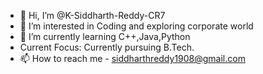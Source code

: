 - 👋 Hi, I’m @K-Siddharth-Reddy-CR7
- 👀 I’m interested in Coding and exploring corporate world
- 🌱 I’m currently learning C++,Java,Python
- Current Focus: Currently pursuing B.Tech.
- 📫 How to reach me - siddharthreddy1908@gmail.com

<!---
K-Siddharth-Reddy-CR7/K-Siddharth-Reddy-CR7 is a ✨ special ✨ repository because its `README.md` (this file) appears on your GitHub profile.
You can click the Preview link to take a look at your changes.
--->
